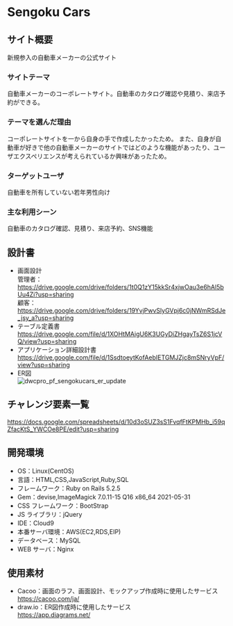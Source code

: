 # Sengoku Cars
## サイト概要
新規参入の自動車メーカーの公式サイト
### サイトテーマ
自動車メーカーのコーポレートサイト。自動車のカタログ確認や見積り、来店予約ができる。
### テーマを選んだ理由
コーポレートサイトを一から自身の手で作成したかったため。
また、自身が自動車が好きで他の自動車メーカーのサイトではどのような機能があったり、ユーザエクスペリエンスが考えられているか興味があったため。
### ターゲットユーザ
自動車を所有していない若年男性向け
### 主な利用シーン
自動車のカタログ確認、見積り、来店予約、SNS機能
## 設計書
- 画面設計  
管理者：https://drive.google.com/drive/folders/1t0Q1zY15kkSr4xjwOau3e6hAl5bUu4Zi?usp=sharing  
顧客：https://drive.google.com/drive/folders/19YvjPwvSlyGVpj6c0jNWmRSdJe_jsy_a?usp=sharing
- テーブル定義書  
https://drive.google.com/file/d/1XOHtMAigU6K3UGyDiZHgayTsZ6S1jcVQ/view?usp=sharing
- アプリケーション詳細設計書  
https://drive.google.com/file/d/1SsdtoeytKofAebIETGMJZjc8mSNryVpF/view?usp=sharing
- ER図  
![dwcpro_pf_sengokucars_er_update](https://user-images.githubusercontent.com/80663962/121800514-600e8d00-cc6d-11eb-96c2-aa4ab77d167e.png)

## チャレンジ要素一覧  
https://docs.google.com/spreadsheets/d/10d3oSUZ3sS1FvqfFtKPMHb_i59qZfacKtS_YWCOe8PE/edit?usp=sharing  
## 開発環境    
- OS：Linux(CentOS)
- 言語：HTML,CSS,JavaScript,Ruby,SQL
- フレームワーク：Ruby on Rails 5.2.5
- Gem：devise,ImageMagick 7.0.11-15 Q16 x86_64 2021-05-31
- CSS フレームワーク：BootStrap
- JS ライブラリ：jQuery
- IDE：Cloud9
- 本番サーバ環境：AWS(EC2,RDS,EIP)
- データベース：MySQL
- WEB サーバ：Nginx
## 使用素材  
- Cacoo：画面のラフ、画面設計、モックアップ作成時に使用したサービス  
https://cacoo.com/ja/
- draw.io：ER図作成時に使用したサービス  
https://app.diagrams.net/
